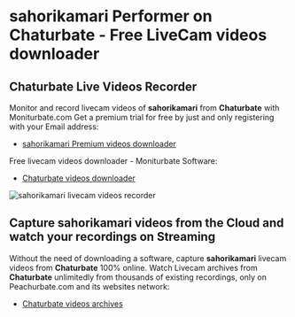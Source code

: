 # sahorikamari Performer on Chaturbate - Free LiveCam videos downloader

## Chaturbate Live Videos Recorder

Monitor and record livecam videos of **sahorikamari** from **Chaturbate** with Moniturbate.com
Get a premium trial for free by just and only registering with your Email address:
* [sahorikamari Premium videos downloader](https://moniturbate.com/request-demo-licence-key.html)

Free livecam videos downloader - Moniturbate Software:
* [Chaturbate videos downloader](https://moniturbate.com/moniturbate-download-software.html)

![sahorikamari livecam videos recorder](https://peachurnet.com/templates/moniturbate-software.png)


## Capture sahorikamari videos from the Cloud and watch your recordings on Streaming

Without the need of downloading a software, capture **sahorikamari** livecam videos from **Chaturbate** 100% online.
Watch Livecam archives from **Chaturbate** unlimitedly from thousands of existing recordings, only on Peachurbate.com and its websites network:
* [Chaturbate videos archives](https://peachurnet.com/)
